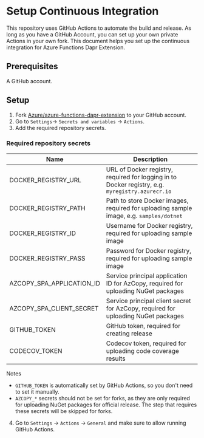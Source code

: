 # Setup Continuous Integration

This repository uses GitHub Actions to automate the build and release. As long as you have a GitHub Account, you can set up your own private Actions in your own fork. This document helps you set up the continuous integration for Azure Functions Dapr Extension.

## Prerequisites

A GitHub account.

## Setup

1. Fork [Azure/azure-functions-dapr-extension](https://github.com/Azure/azure-functions-dapr-extension) to your GitHub account.
2. Go to `Settings`-> `Secrets and variables` -> `Actions`.
3. Add the required repository secrets.

### Required repository secrets

| Name | Description |
|--|--|
| DOCKER_REGISTRY_URL | URL of Docker registry, required for logging in to Docker registry, e.g. `myregistry.azurecr.io` |
| DOCKER_REGISTRY_PATH | Path to store Docker images, required for uploading sample image, e.g. `samples/dotnet` |
| DOCKER_REGISTRY_ID | Username for Docker registry, required for uploading sample image |
| DOCKER_REGISTRY_PASS | Password for Docker registry, required for uploading sample image |
| AZCOPY_SPA_APPLICATION_ID | Service principal application ID for AzCopy, required for uploading NuGet packages |
| AZCOPY_SPA_CLIENT_SECRET | Service principal client secret for AzCopy, required for uploading NuGet packages |
| GITHUB_TOKEN | GitHub token, required for creating release |
| CODECOV_TOKEN | Codecov token, required for uploading code coverage results |

Notes
- `GITHUB_TOKEN` is automatically set by GitHub Actions, so you don't need to set it manually.
- `AZCOPY_*` secrets should not be set for forks, as they are only required for uploading NuGet packages for official release. The step that requires these secrets will be skipped for forks.

4. Go to `Settings` -> `Actions` -> `General` and make sure to allow running GitHub Actions.


